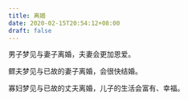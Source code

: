 ```yaml
---
title: 离婚
date: 2020-02-15T20:54:12+08:00
draft: false
---
```


男子梦见与妻子离婚，夫妻会更加恩爱。



鳏夫梦见与已故的妻子离婚，会很快结婚。



寡妇梦见与已故的丈夫离婚，儿子的生活会富有、幸福。

